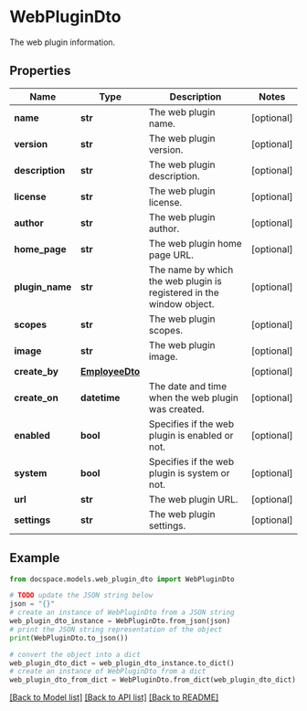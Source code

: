 # WebPluginDto

The web plugin information.

## Properties

Name | Type | Description | Notes
------------ | ------------- | ------------- | -------------
**name** | **str** | The web plugin name. | [optional] 
**version** | **str** | The web plugin version. | [optional] 
**description** | **str** | The web plugin description. | [optional] 
**license** | **str** | The web plugin license. | [optional] 
**author** | **str** | The web plugin author. | [optional] 
**home_page** | **str** | The web plugin home page URL. | [optional] 
**plugin_name** | **str** | The name by which the web plugin is registered in the window object. | [optional] 
**scopes** | **str** | The web plugin scopes. | [optional] 
**image** | **str** | The web plugin image. | [optional] 
**create_by** | [**EmployeeDto**](EmployeeDto.md) |  | [optional] 
**create_on** | **datetime** | The date and time when the web plugin was created. | [optional] 
**enabled** | **bool** | Specifies if the web plugin is enabled or not. | [optional] 
**system** | **bool** | Specifies if the web plugin is system or not. | [optional] 
**url** | **str** | The web plugin URL. | [optional] 
**settings** | **str** | The web plugin settings. | [optional] 

## Example

```python
from docspace.models.web_plugin_dto import WebPluginDto

# TODO update the JSON string below
json = "{}"
# create an instance of WebPluginDto from a JSON string
web_plugin_dto_instance = WebPluginDto.from_json(json)
# print the JSON string representation of the object
print(WebPluginDto.to_json())

# convert the object into a dict
web_plugin_dto_dict = web_plugin_dto_instance.to_dict()
# create an instance of WebPluginDto from a dict
web_plugin_dto_from_dict = WebPluginDto.from_dict(web_plugin_dto_dict)
```
[[Back to Model list]](../README.md#documentation-for-models) [[Back to API list]](../README.md#documentation-for-api-endpoints) [[Back to README]](../README.md)


